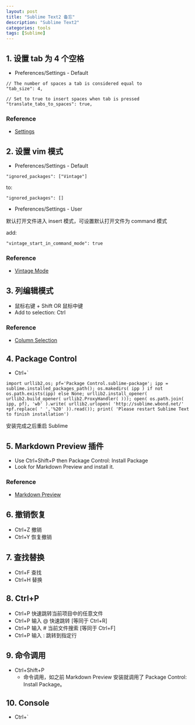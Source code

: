 ```yaml
---
layout: post
title: "Sublime Text2 备忘"
description: "Sublime Text2"
categories: tools
tags: [Sublime]
---
```


## 1. 设置 tab 为 4 个空格

* Preferences/Settings - Default

```
// The number of spaces a tab is considered equal to
"tab_size": 4,

// Set to true to insert spaces when tab is pressed
"translate_tabs_to_spaces": true,
```

### Reference

* [Settings](https://www.sublimetext.com/docs/2/settings.html)

## 2. 设置 vim 模式

* Preferences/Settings - Default

```
"ignored_packages": ["Vintage"]
```

to:

```
"ignored_packages": []
```

* Preferences/Settings - User

默认打开文件进入 insert 模式，可设置默认打开文件为 command 模式

add:

```
"vintage_start_in_command_mode": true
```

### Reference

* [Vintage Mode](https://www.sublimetext.com/docs/2/vintage.html)

## 3. 列编辑模式

* 鼠标右键 + Shift OR 鼠标中键
* Add to selection: Ctrl

### Reference

* [Column Selection](https://www.sublimetext.com/docs/2/column_selection.html)

## 4. Package Control

* Ctrl+`

```
import urllib2,os; pf='Package Control.sublime-package'; ipp = sublime.installed_packages_path(); os.makedirs( ipp ) if not os.path.exists(ipp) else None; urllib2.install_opener( urllib2.build_opener( urllib2.ProxyHandler( ))); open( os.path.join( ipp, pf), 'wb' ).write( urllib2.urlopen( 'http://sublime.wbond.net/' +pf.replace( ' ','%20' )).read()); print( 'Please restart Sublime Text to finish installation')
```

安装完成之后重启 Sublime

## 5. Markdown Preview 插件

* Use Ctrl+Shift+P then Package Control: Install Package
* Look for Markdown Preview and install it.

### Reference

* [Markdown Preview](https://github.com/revolunet/sublimetext-markdown-preview)

## 6. 撤销恢复

* Ctrl+Z 撤销
* Ctrl+Y 恢复撤销

## 7. 查找替换

* Ctrl+F 查找
* Ctrl+H 替换

## 8. Ctrl+P

* Ctrl+P 快速跳转当前项目中的任意文件
* Ctrl+P 输入 @ 快速跳转 [等同于 Ctrl+R]
* Ctrl+P 输入 # 当前文件搜索 [等同于 Ctrl+F]
* Ctrl+P 输入 : 跳转到指定行

## 9. 命令调用

* Ctrl+Shift+P
    * 命令调用，如之前 Markdown Preview 安装就调用了 Package Control: Install Package。

## 10. Console

* Ctrl+`
